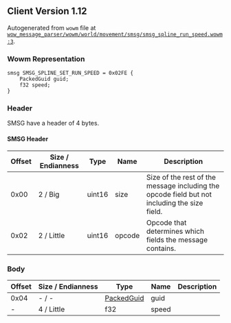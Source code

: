 ## Client Version 1.12

Autogenerated from `wowm` file at [`wow_message_parser/wowm/world/movement/smsg/smsg_spline_run_speed.wowm:3`](https://github.com/gtker/wow_messages/tree/main/wow_message_parser/wowm/world/movement/smsg/smsg_spline_run_speed.wowm#L3).

### Wowm Representation
```rust,ignore
smsg SMSG_SPLINE_SET_RUN_SPEED = 0x02FE {
    PackedGuid guid;
    f32 speed;
}
```
### Header
SMSG have a header of 4 bytes.

#### SMSG Header
| Offset | Size / Endianness | Type   | Name   | Description |
| ------ | ----------------- | ------ | ------ | ----------- |
| 0x00   | 2 / Big           | uint16 | size   | Size of the rest of the message including the opcode field but not including the size field.|
| 0x02   | 2 / Little        | uint16 | opcode | Opcode that determines which fields the message contains.|
### Body
| Offset | Size / Endianness | Type | Name | Description |
| ------ | ----------------- | ---- | ---- | ----------- |
| 0x04 | - / - | [PackedGuid](../spec/packed-guid.md) | guid |  |
| - | 4 / Little | f32 | speed |  |
